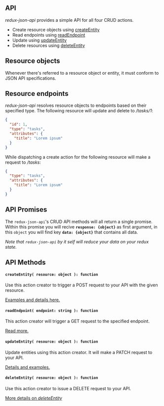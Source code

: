 API
---

_redux-json-api_ provides a simple API for all four CRUD actions.

- Create resource objects using [createEntity](#createentity-resource-object--function)
- Read endpoints using [readEndpoint](#readendpoint-endpoint-string--function)
- Update using [updateEntity](#updateentity-resource-object--function)
- Delete resources using [deleteEntity](#deleteentity-resource-object--function)

## Resource objects

Whenever there's referred to a resource object or entity, it must conform to JSON API specifications.

## Resource endpoints

_redux-json-api_ resolves resource objects to endpoints based on their specified type. The following resource will update and delete to _/tasks/1_:

```json
{
  "id": 1,
  "type": "tasks",
  "attributes": {
    "title": "Lorem ipsum"
  }
}
```

While dispatching a create action for the following resource will make a request to _/tasks_:

```json
{
  "type": "tasks",
  "attributes": {
    "title": "Lorem ipsum"
  }
}
```

## API Promises
The `redux-json-api`'s CRUD API methods will all return a single promise. Within this promise you will recive __`response: {object}`__ as first argument, in this `object` you will find key __`data: {object}`__ that contains all data.

_Note that `redux-json-api` by it self will reduce your data on your redux state._

## API Methods

#### `createEntity( resource: object ): function`

Use this action creator to trigger a POST request to your API with the given resource.

[Examples and details here.](apis/createEntity.md)

#### `readEndpoint( endpoint: string ): function`

This action creator will trigger a GET request to the specified endpoint.

[Read more.](apis/readEndpoint.md)

#### `updateEntity( resource: object ): function`

Update entities using this action creator. It will make a PATCH request to your API.

[Details and examples.](apis/updateEntity.md)

#### `deleteEntity( resource: object ): function`

Use this action creator to issue a DELETE request to your API.

[More details on _deleteEntity_](apis/deleteEntity.md)
